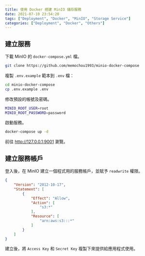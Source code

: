 ```yaml
---
title: 使用 Docker 搭建 MinIO 儲存服務
date: 2021-07-10 23:54:20
tags: ["Deployment", "Docker", "MinIO", "Storage Service"]
categories: ["Deployment", "Docker", "Others"]
---
```


## 建立服務

下載 MinIO 的 `docker-compose.yml` 檔。

```bash
git clone https://github.com/memochou1993/minio-docker-compose
```

複製 `.env.example` 範本到 `.env` 檔：

```bash
cd minio-docker-compose
cp .env.example .env
```

修改預設的帳號及密碼。

```bash
MINIO_ROOT_USER=root
MINIO_ROOT_PASSWORD=password
```

啟動服務。

```bash
docker-compose up -d
```

前往 <http://127.0.0.1:9001> 瀏覽。

## 建立服務帳戶

登入後，在 MinIO 建立一個程式用的服務帳戶，並賦予 `readwrite` 權限。

```json
{
    "Version": "2012-10-17",
    "Statement": [
        {
            "Effect": "Allow",
            "Action": [
                "s3:*"
            ],
            "Resource": [
                "arn:aws:s3:::*"
            ]
        }
    ]
}
```

建立後，將 `Access Key` 和 `Secret Key` 複製下來提供給應用程式使用。
